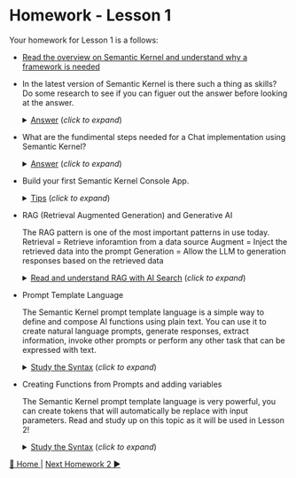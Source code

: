 # Homework - Lesson 1
Your homework for Lesson 1 is a follows:

- [Read the overview on Semantic Kernel and understand why a framework is needed](https://learn.microsoft.com/en-us/semantic-kernel/overview/) 

- In the latest version of Semantic Kernel is there such a thing as skills? Do some research to see if you can figuer out the answer before looking at the answer.
   <details>
    <summary><u>Answer</u> (<i>click to expand</i>)</summary>
    <!-- have to be followed by an empty line! -->

      
     No. [Skills have been replaced with Plugins](https://devblogs.microsoft.com/semantic-kernel/road-to-v1-0-for-the-python-semantic-kernel-sdk)
          
  </details>

- What are the fundimental steps needed for a Chat implementation using Semantic Kernel?
  <details>
    <summary><u>Answer</u> (<i>click to expand</i>)</summary>
    <!-- have to be followed by an empty line! -->
      
     1. Create a Kernel Builder so you can construct Kernel instances
   
     2. Load the AI Endpoint values so you can access the REST endpoint
   
     3. Add the Chat Completion Service with the Endpoint details
   
     4. Construct the Kernel, Prompt / Chat History, get an instance to the Completion Service
   
     5. Send the Prompt / Chat History and get a response
  </details>

- Build your first Semantic Kernel Console App.
  <details>
    <summary><u>Tips</u> (<i>click to expand</i>)</summary>
    <!-- have to be followed by an empty line! -->
      1. Follow the steps outlined in Lesson 1.
      
     If you need a shortcut you can take look at the Lesson 1 Project found in the [Semantic-Kernel-101.sln file](/solutions/Semantic-Kernel-101/README.md).
      
     **Hint:** Kernel.CreateBuilder, builder.Services.AddAzureOpenAIChatCompletion, builder.Build, kernel.GetRequiredService<IChatCompletionService>(), chatCompletionService.GetChatMessageContentAsync, history.AddAssistantMessage      
  </details>
 
- RAG (Retrieval Augmented Generation) and Generative AI

  The RAG pattern is one of the most important patterns in use today.
     Retrieval  = Retrieve inforamtion from a data source
     Augment    = Inject the retrieved data into the prompt
     Generation = Allow the LLM to generation responses based on the retrieved data
  <details>
    <summary><u>Read and understand RAG with AI Search</u> (<i>click to expand</i>)</summary>
    <!-- have to be followed by an empty line! -->

      
     [RAG with AI Search](https://learn.microsoft.com/en-us/azure/search/retrieval-augmented-generation-overview)
          
  </details>

- Prompt Template Language

  The Semantic Kernel prompt template language is a simple way to define and compose AI functions using plain text. You can use it to create natural language prompts, generate responses, 
  extract information, invoke other prompts or perform any other task that can be expressed with text.
  <details>
    <summary><u>Study the Syntax</u> (<i>click to expand</i>)</summary>
    <!-- have to be followed by an empty line! -->

      
     [Prompt Template Syntax](https://learn.microsoft.com/en-us/semantic-kernel/prompts/prompt-template-syntax)
          
  </details>

- Creating Functions from Prompts and adding variables

  The Semantic Kernel prompt template language is very powerful, you can create tokens that will automatically be replace with input parameters.  Read and study up on this topic as it will be used in Lesson 2!
  <details>
    <summary><u>Study the Syntax</u> (<i>click to expand</i>)</summary>
    <!-- have to be followed by an empty line! -->

      
     [Example of templatizing prompts and using variables](https://learn.microsoft.com/en-us/semantic-kernel/prompts/templatizing-prompts?tabs=Csharp))
          
  </details>

[🔼 Home ](/README.md) | [Next Homework 2 ▶](/homework/lesson-2/README.md)
